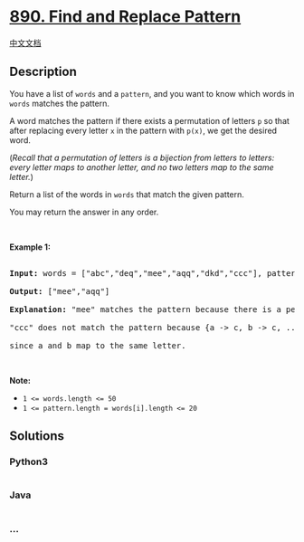 # [890. Find and Replace Pattern](https://leetcode.com/problems/find-and-replace-pattern)

[中文文档](/solution/0800-0899/0890.Find%20and%20Replace%20Pattern/README.md)

## Description

<p>You have a list of&nbsp;<code>words</code> and a <code>pattern</code>, and you want to know which words in <code>words</code> matches the pattern.</p>

<p>A word matches the pattern if there exists a permutation of letters <code>p</code> so that after replacing every letter <code>x</code> in the pattern with <code>p(x)</code>, we get the desired word.</p>

<p>(<em>Recall that a permutation of letters is a bijection from letters to letters: every letter maps to another letter, and no two letters map to the same letter.</em>)</p>

<p>Return a list of the words in <code>words</code>&nbsp;that match the given pattern.&nbsp;</p>

<p>You may return the answer in any order.</p>

<p>&nbsp;</p>

<div>

<p><strong>Example 1:</strong></p>

<pre>

<strong>Input: </strong>words = <span id="example-input-1-1">[&quot;abc&quot;,&quot;deq&quot;,&quot;mee&quot;,&quot;aqq&quot;,&quot;dkd&quot;,&quot;ccc&quot;]</span>, pattern = <span id="example-input-1-2">&quot;abb&quot;</span>

<strong>Output: </strong><span id="example-output-1">[&quot;mee&quot;,&quot;aqq&quot;]</span>

<strong><span>Explanation: </span></strong>&quot;mee&quot; matches the pattern because there is a permutation {a -&gt; m, b -&gt; e, ...}. 

&quot;ccc&quot; does not match the pattern because {a -&gt; c, b -&gt; c, ...} is not a permutation,

since a and b map to the same letter.</pre>

<p>&nbsp;</p>

<p><strong>Note:</strong></p>

<ul>
	<li><code>1 &lt;= words.length &lt;= 50</code></li>
	<li><code>1 &lt;= pattern.length = words[i].length&nbsp;&lt;= 20</code></li>
</ul>

</div>

## Solutions

<!-- tabs:start -->

### **Python3**

```python

```

### **Java**

```java

```

### **...**

```

```

<!-- tabs:end -->
